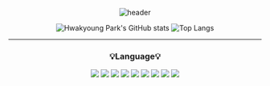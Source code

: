 

<div align="center">
  
  ![header](https://capsule-render.vercel.app/api?type=transparent&height=200&section=header&text=Noah's_World✨&fontSize=80&&fontColor=FF6699)

  </div>        
    
<div align="center">
  
![Hwakyoung Park's GitHub stats](https://github-readme-stats.vercel.app/api?username=fire-irror&show_icons=true&theme=dracula)
![Top Langs](https://github-readme-stats.vercel.app/api/top-langs/?username=fire-irror&layout=compact&theme=dracula)   <br>

  -------
  ### 💡Language💡 <br>
<img src="https://img.shields.io/badge/Java-007396?style=flat&logo=java&logoColor=white"/>
<img src="https://img.shields.io/badge/C-1572B6?style=flat&logo=C&logoColor=#A8B9CC"/>
<img src="https://img.shields.io/badge/C++-00599C?style=flat&logo=C&logoColor=white"/>
<img src="https://img.shields.io/badge/React-61DAFB?style=flat&logo=React&logoColor=white"/>
<img src="https://img.shields.io/badge/JavaScript-F7DF1E?style=flat&logo=JavaScript&logoColor=white"/>
<img src="https://img.shields.io/badge/html5-E34F26?style=for-the-flat&logo=html5&logoColor=white"> 
<img src="https://img.shields.io/badge/css-1572B6?style=for-the-flat&logo=css3&logoColor=white"> 
<img src="https://img.shields.io/badge/PHP-777BB4?style=for-the-flat&logo=PHP&logoColor=white"/>
 <img src="https://img.shields.io/badge/mysql-4479A1?style=for-the-flat&logo=mysql&logoColor=white">
  </div>
<!--[
](https://www.instagram.com/)
**fire-irror/fire-irror** is a ✨ _special_ ✨ repository because its `README.md` (this file) appears on your GitHub profile.

Here are some ideas to get you started:

- 🔭 I’m currently working on ...
- 
- 👯 I’m looking to collaborate on ...
- 🤔 I’m looking for help with ...
- 💬 Ask me about ...
- 📫 How to reach me: ...
- 😄 Pronouns: ...
- ⚡ Fun fact: ...
-->
